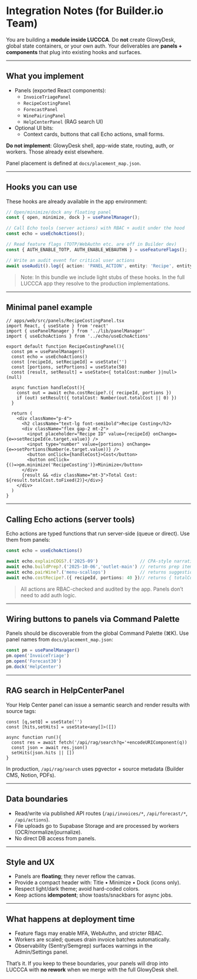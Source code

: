 # Integration Notes (for Builder.io Team)

You are building a **module inside LUCCCA**. Do **not** create GlowyDesk, global state containers, or your own auth.
Your deliverables are **panels + components** that plug into existing hooks and surfaces.

---

## What you implement

- Panels (exported React components):
  - `InvoiceTriagePanel`
  - `RecipeCostingPanel`
  - `ForecastPanel`
  - `WinePairingPanel`
  - `HelpCenterPanel` (RAG search UI)
- Optional UI bits:
  - Context cards, buttons that call Echo actions, small forms.

**Do not implement**: GlowyDesk shell, app-wide state, routing, auth, or workers. Those already exist elsewhere.

Panel placement is defined at `docs/placement_map.json`.

---

## Hooks you can use

These hooks are already available in the app environment:

```ts
// Open/minimize/dock any floating panel
const { open, minimize, dock } = usePanelManager();

// Call Echo tools (server actions) with RBAC + audit under the hood
const echo = useEchoActions();

// Read feature flags (TOTP/WebAuthn etc. are off in Builder dev)
const { AUTH_ENABLE_TOTP, AUTH_ENABLE_WEBAUTHN } = useFeatureFlags();

// Write an audit event for critical user actions
await useAudit().log({ action: 'PANEL_ACTION', entity: 'Recipe', entityId, data });
```

> Note: In this bundle we include light stubs of these hooks. In the full LUCCCA app they resolve to the production implementations.

---

## Minimal panel example

```tsx
// apps/web/src/panels/RecipeCostingPanel.tsx
import React, { useState } from 'react'
import { usePanelManager } from '../lib/panelManager'
import { useEchoActions } from '../echo/useEchoActions'

export default function RecipeCostingPanel(){
  const pm = usePanelManager()
  const echo = useEchoActions()
  const [recipeId, setRecipeId] = useState('')
  const [portions, setPortions] = useState(50)
  const [result, setResult] = useState<{ totalCost:number }|null>(null)

  async function handleCost(){
    const out = await echo.costRecipe?.({ recipeId, portions })
    if (out) setResult({ totalCost: Number(out.totalCost || 0) })
  }

  return (
    <div className="p-4">
      <h2 className="text-lg font-semibold">Recipe Costing</h2>
      <div className="flex gap-2 mt-2">
        <input placeholder="Recipe ID" value={recipeId} onChange={e=>setRecipeId(e.target.value)} />
        <input type="number" value={portions} onChange={e=>setPortions(Number(e.target.value))} />
        <button onClick={handleCost}>Cost</button>
        <button onClick={()=>pm.minimize('RecipeCosting')}>Minimize</button>
      </div>
      {result && <div className="mt-3">Total Cost: ${result.totalCost.toFixed(2)}</div>}
    </div>
  )
}
```

---

## Calling Echo actions (server tools)

Echo actions are typed functions that run server-side (queue or direct). Use them from panels:

```ts
const echo = useEchoActions()

await echo.explainCOGS?.('2025-09')                // CPA-style narrative (cited)
await echo.buildPrep?.('2025-10-06','outlet-main') // returns prep items
await echo.pairWine?.('menu-scallops')             // returns suggestions
await echo.costRecipe?.({ recipeId, portions: 40 })// returns { totalCost }
```

> All actions are RBAC-checked and audited by the app. Panels don’t need to add auth logic.

---

## Wiring buttons to panels via Command Palette

Panels should be discoverable from the global Command Palette (⌘K). Use panel names from `docs/placement_map.json`:

```ts
const pm = usePanelManager()
pm.open('InvoiceTriage')
pm.open('Forecast30')
pm.dock('HelpCenter')
```

---

## RAG search in HelpCenterPanel

Your Help Center panel can issue a semantic search and render results with source tags:

```tsx
const [q,setQ] = useState('')
const [hits,setHits] = useState<any[]>([])

async function run(){
  const res = await fetch('/api/rag/search?q='+encodeURIComponent(q))
  const json = await res.json()
  setHits(json.hits || [])
}
```

In production, `/api/rag/search` uses pgvector + source metadata (Builder CMS, Notion, PDFs).

---

## Data boundaries

- Read/write via published API routes (`/api/invoices/*`, `/api/forecast/*`, `/api/actions`).
- File uploads go to Supabase Storage and are processed by workers (OCR/normalize/journalize).
- No direct DB access from panels.

---

## Style and UX

- Panels are **floating**; they never reflow the canvas.
- Provide a compact header with: Title • Minimize • Dock (icons only).
- Respect light/dark theme; avoid hard-coded colors.
- Keep actions **idempotent**; show toasts/snackbars for async jobs.

---

## What happens at deployment time

- Feature flags may enable MFA, WebAuthn, and stricter RBAC.
- Workers are scaled; queues drain invoice batches automatically.
- Observability (Sentry/Semgrep) surfaces warnings in the Admin/Settings panel.

That’s it. If you keep to these boundaries, your panels will drop into LUCCCA with **no rework** when we merge with the full GlowyDesk shell.
